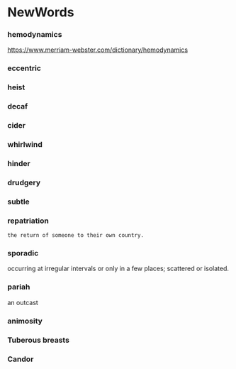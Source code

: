 # NewWords

<h3> hemodynamics </h3>

https://www.merriam-webster.com/dictionary/hemodynamics

<h3> eccentric </h3>

<h3> heist </h3>

<h3> decaf </h3>

<h3> cider </h3>

<h3> whirlwind </h3>

<h3> hinder </h3>

<h3> drudgery </h3>

<h3> subtle </h3>

<h3> repatriation</h3>

    the return of someone to their own country.

<h3> sporadic</h3>
    occurring at irregular intervals or only in a few places; scattered or isolated.
    
<h3> pariah</h3>
    an outcast
    
<h3> animosity </h3>

<h3> Tuberous breasts </h3>

<h3> Candor </h3>
